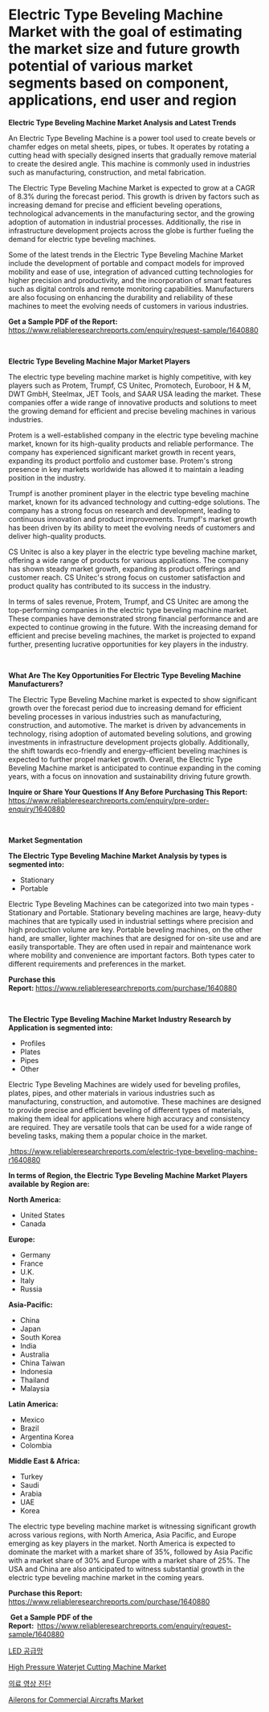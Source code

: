<p><h1>Electric Type Beveling Machine Market with the goal of estimating the market size and future growth potential of various market segments based on component, applications, end user and region</h1></p><p><strong>Electric Type Beveling Machine Market Analysis and Latest Trends</strong></p>
<p><p>An Electric Type Beveling Machine is a power tool used to create bevels or chamfer edges on metal sheets, pipes, or tubes. It operates by rotating a cutting head with specially designed inserts that gradually remove material to create the desired angle. This machine is commonly used in industries such as manufacturing, construction, and metal fabrication.</p><p>The Electric Type Beveling Machine Market is expected to grow at a CAGR of 8.3% during the forecast period. This growth is driven by factors such as increasing demand for precise and efficient beveling operations, technological advancements in the manufacturing sector, and the growing adoption of automation in industrial processes. Additionally, the rise in infrastructure development projects across the globe is further fueling the demand for electric type beveling machines.</p><p>Some of the latest trends in the Electric Type Beveling Machine Market include the development of portable and compact models for improved mobility and ease of use, integration of advanced cutting technologies for higher precision and productivity, and the incorporation of smart features such as digital controls and remote monitoring capabilities. Manufacturers are also focusing on enhancing the durability and reliability of these machines to meet the evolving needs of customers in various industries.</p></p>
<p><strong>Get a Sample PDF of the Report:&nbsp;</strong> <a href="https://www.reliableresearchreports.com/enquiry/request-sample/1640880">https://www.reliableresearchreports.com/enquiry/request-sample/1640880</a></p>
<p>&nbsp;</p>
<p><strong>Electric Type Beveling Machine Major Market Players</strong></p>
<p><p>The electric type beveling machine market is highly competitive, with key players such as Protem, Trumpf, CS Unitec, Promotech, Euroboor, H & M, DWT GmbH, Steelmax, JET Tools, and SAAR USA leading the market. These companies offer a wide range of innovative products and solutions to meet the growing demand for efficient and precise beveling machines in various industries.</p><p>Protem is a well-established company in the electric type beveling machine market, known for its high-quality products and reliable performance. The company has experienced significant market growth in recent years, expanding its product portfolio and customer base. Protem's strong presence in key markets worldwide has allowed it to maintain a leading position in the industry.</p><p>Trumpf is another prominent player in the electric type beveling machine market, known for its advanced technology and cutting-edge solutions. The company has a strong focus on research and development, leading to continuous innovation and product improvements. Trumpf's market growth has been driven by its ability to meet the evolving needs of customers and deliver high-quality products.</p><p>CS Unitec is also a key player in the electric type beveling machine market, offering a wide range of products for various applications. The company has shown steady market growth, expanding its product offerings and customer reach. CS Unitec's strong focus on customer satisfaction and product quality has contributed to its success in the industry.</p><p>In terms of sales revenue, Protem, Trumpf, and CS Unitec are among the top-performing companies in the electric type beveling machine market. These companies have demonstrated strong financial performance and are expected to continue growing in the future. With the increasing demand for efficient and precise beveling machines, the market is projected to expand further, presenting lucrative opportunities for key players in the industry.</p></p>
<p>&nbsp;</p>
<p><strong>What Are The Key Opportunities For Electric Type Beveling Machine Manufacturers?</strong></p>
<p><p>The Electric Type Beveling Machine market is expected to show significant growth over the forecast period due to increasing demand for efficient beveling processes in various industries such as manufacturing, construction, and automotive. The market is driven by advancements in technology, rising adoption of automated beveling solutions, and growing investments in infrastructure development projects globally. Additionally, the shift towards eco-friendly and energy-efficient beveling machines is expected to further propel market growth. Overall, the Electric Type Beveling Machine market is anticipated to continue expanding in the coming years, with a focus on innovation and sustainability driving future growth.</p></p>
<p><strong>Inquire or Share Your Questions If Any Before Purchasing This Report:</strong> <a href="https://www.reliableresearchreports.com/enquiry/pre-order-enquiry/1640880">https://www.reliableresearchreports.com/enquiry/pre-order-enquiry/1640880</a></p>
<p>&nbsp;</p>
<p><strong>Market Segmentation</strong></p>
<p><strong>The Electric Type Beveling Machine Market Analysis by types is segmented into:</strong></p>
<p><ul><li>Stationary</li><li>Portable</li></ul></p>
<p><p>Electric Type Beveling Machines can be categorized into two main types - Stationary and Portable. Stationary beveling machines are large, heavy-duty machines that are typically used in industrial settings where precision and high production volume are key. Portable beveling machines, on the other hand, are smaller, lighter machines that are designed for on-site use and are easily transportable. They are often used in repair and maintenance work where mobility and convenience are important factors. Both types cater to different requirements and preferences in the market.</p></p>
<p><strong>Purchase this Report:&nbsp;</strong><a href="https://www.reliableresearchreports.com/purchase/1640880">https://www.reliableresearchreports.com/purchase/1640880</a></p>
<p>&nbsp;</p>
<p><strong>The Electric Type Beveling Machine Market Industry Research by Application is segmented into:</strong></p>
<p><ul><li>Profiles</li><li>Plates</li><li>Pipes</li><li>Other</li></ul></p>
<p><p>Electric Type Beveling Machines are widely used for beveling profiles, plates, pipes, and other materials in various industries such as manufacturing, construction, and automotive. These machines are designed to provide precise and efficient beveling of different types of materials, making them ideal for applications where high accuracy and consistency are required. They are versatile tools that can be used for a wide range of beveling tasks, making them a popular choice in the market.</p></p>
<p><a href="https://www.reliableresearchreports.com/electric-type-beveling-machine-r1640880">&nbsp;https://www.reliableresearchreports.com/electric-type-beveling-machine-r1640880</a></p>
<p><strong>In terms of Region, the Electric Type Beveling Machine Market Players available by Region are:</strong></p>
<p>
    <p> <strong> North America: </strong>
        <ul>
            <li>United States</li>
            <li>Canada</li>
        </ul>
        </p> 
    <p> <strong> Europe: </strong>
        <ul>
            <li>Germany</li>
            <li>France</li>
            <li>U.K.</li>
            <li>Italy</li>
            <li>Russia</li>
        </ul>
        </p> 
    <p> <strong> Asia-Pacific: </strong>
        <ul>
            <li>China</li>
            <li>Japan</li>
            <li>South Korea</li>
            <li>India</li>
            <li>Australia</li>
            <li>China Taiwan</li>
            <li>Indonesia</li>
            <li>Thailand</li>
            <li>Malaysia</li>
        </ul>
        </p> 
    <p> <strong> Latin America: </strong>
        <ul>
            <li>Mexico</li>
            <li>Brazil</li>
            <li>Argentina Korea</li>
            <li>Colombia</li>
        </ul>
        </p> 
    <p> <strong> Middle East & Africa: </strong>
        <ul>
            <li>Turkey</li>
            <li>Saudi</li>
            <li>Arabia</li>
            <li>UAE</li>
            <li>Korea</li>
        </ul>
    </p>
    </p>
<p><p>The electric type beveling machine market is witnessing significant growth across various regions, with North America, Asia Pacific, and Europe emerging as key players in the market. North America is expected to dominate the market with a market share of 35%, followed by Asia Pacific with a market share of 30% and Europe with a market share of 25%. The USA and China are also anticipated to witness substantial growth in the electric type beveling machine market in the coming years.</p></p>
<p><strong>Purchase this Report: </strong><a href="https://www.reliableresearchreports.com/purchase/1640880">https://www.reliableresearchreports.com/purchase/1640880</a></p>
<p>&nbsp;<strong>Get a Sample PDF of the Report:&nbsp;&nbsp;</strong><a href="https://www.reliableresearchreports.com/enquiry/request-sample/1640880">https://www.reliableresearchreports.com/enquiry/request-sample/1640880</a></p>
<p><strong></strong></p>
<p><p><a href="https://github.com/hzumrdvas204296/Market-Research-Report-List-1/blob/main/382064536291.md">LED 공급망</a></p><p><a href="https://github.com/changoleonlaverguenzanoexiste/Market-Research-Report-List-3/blob/main/high-pressure-waterjet-cutting-machine-market.md">High Pressure Waterjet Cutting Machine Market</a></p><p><a href="https://github.com/solomonbode85/Market-Research-Report-List-1/blob/main/557883136290.md">의료 영상 진단</a></p><p><a href="https://github.com/tamvrosiya/Market-Research-Report-List-4/blob/main/ailerons-for-commercial-aircrafts-market.md">Ailerons for Commercial Aircrafts Market</a></p></p>
